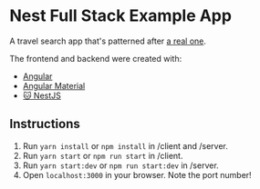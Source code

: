 # Nest Full Stack Example App

A travel search app that's patterned after [a real one](https://www.kayak.com/). 

The frontend and backend were created with:

* [Angular](http://angular.io)
* [Angular Material](http://material.angular.io)
* [🐱 NestJS](http://nestjs.com)

## Instructions

1. Run `yarn install` or `npm install` in /client and /server.
2. Run `yarn start` or `npm run start` in /client.
3. Run `yarn start:dev` or `npm run start:dev` in /server.
4. Open `localhost:3000` in your browser. Note the port number!
